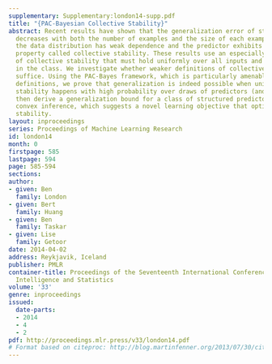 ```yaml
---
supplementary: Supplementary:london14-supp.pdf
title: "{PAC-Bayesian Collective Stability}"
abstract: Recent results have shown that the generalization error of structured predictors
  decreases with both the number of examples and the size of each example, provided
  the data distribution has weak dependence and the predictor exhibits a smoothness
  property called collective stability. These results use an especially strong definition
  of collective stability that must hold uniformly over all inputs and all hypotheses
  in the class. We investigate whether weaker definitions of collective stability
  suffice. Using the PAC-Bayes framework, which is particularly amenable to our new
  definitions, we prove that generalization is indeed possible when uniform collective
  stability happens with high probability over draws of predictors (and inputs). We
  then derive a generalization bound for a class of structured predictors with variably
  convex inference, which suggests a novel learning objective that optimizes collective
  stability.
layout: inproceedings
series: Proceedings of Machine Learning Research
id: london14
month: 0
firstpage: 585
lastpage: 594
page: 585-594
sections: 
author:
- given: Ben
  family: London
- given: Bert
  family: Huang
- given: Ben
  family: Taskar
- given: Lise
  family: Getoor
date: 2014-04-02
address: Reykjavik, Iceland
publisher: PMLR
container-title: Proceedings of the Seventeenth International Conference on Artificial
  Intelligence and Statistics
volume: '33'
genre: inproceedings
issued:
  date-parts:
  - 2014
  - 4
  - 2
pdf: http://proceedings.mlr.press/v33/london14.pdf
# Format based on citeproc: http://blog.martinfenner.org/2013/07/30/citeproc-yaml-for-bibliographies/
---
```

